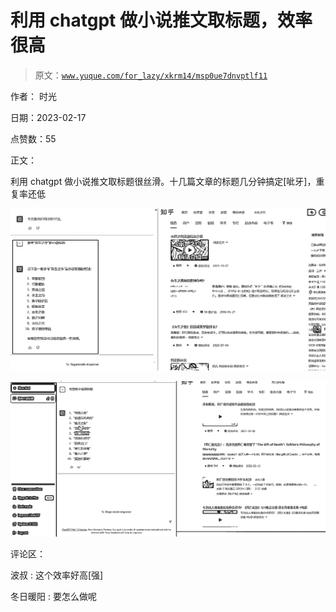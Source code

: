 # 利用 chatgpt 做小说推文取标题，效率很高

> 原文：[`www.yuque.com/for_lazy/xkrm14/msp0ue7dnvptlf11`](https://www.yuque.com/for_lazy/xkrm14/msp0ue7dnvptlf11)

作者： 时光

日期：2023-02-17

点赞数：55

正文：

利用 chatgpt 做小说推文取标题很丝滑。十几篇文章的标题几分钟搞定[呲牙]，重复率还低

![](img/12c172c9c84d046af3f178584eb9f49d.png)  

![](img/6d89b3bd1cd1e137e428fcf9873ae29c.png)  

评论区：

波叔 : 这个效率好高[强]

冬日暖阳 : 要怎么做呢

